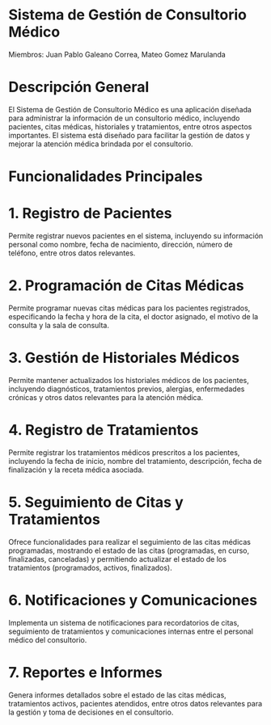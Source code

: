 # Sistema de Gestión de Consultorio Médico
Miembros: Juan Pablo Galeano Correa, Mateo Gomez Marulanda
# Descripción General
El Sistema de Gestión de Consultorio Médico es una aplicación diseñada para administrar la información de un consultorio médico, incluyendo pacientes, citas médicas, historiales y tratamientos, entre otros aspectos importantes. El sistema está diseñado para facilitar la gestión de datos y mejorar la atención médica brindada por el consultorio.

# Funcionalidades Principales

# 1. Registro de Pacientes
Permite registrar nuevos pacientes en el sistema, incluyendo su información personal como nombre, fecha de nacimiento, dirección, número de teléfono, entre otros datos relevantes.

# 2. Programación de Citas Médicas

Permite programar nuevas citas médicas para los pacientes registrados, especificando la fecha y hora de la cita, el doctor asignado, el motivo de la consulta y la sala de consulta.

# 3. Gestión de Historiales Médicos

Permite mantener actualizados los historiales médicos de los pacientes, incluyendo diagnósticos, tratamientos previos, alergias, enfermedades crónicas y otros datos relevantes para la atención médica.

# 4. Registro de Tratamientos

Permite registrar los tratamientos médicos prescritos a los pacientes, incluyendo la fecha de inicio, nombre del tratamiento, descripción, fecha de finalización y la receta médica asociada.

# 5. Seguimiento de Citas y Tratamientos

Ofrece funcionalidades para realizar el seguimiento de las citas médicas programadas, mostrando el estado de las citas (programadas, en curso, finalizadas, canceladas) y permitiendo actualizar el estado de los tratamientos (programados, activos, finalizados).

# 6. Notificaciones y Comunicaciones

Implementa un sistema de notificaciones para recordatorios de citas, seguimiento de tratamientos y comunicaciones internas entre el personal médico del consultorio.

# 7. Reportes e Informes

Genera informes detallados sobre el estado de las citas médicas, tratamientos activos, pacientes atendidos, entre otros datos relevantes para la gestión y toma de decisiones en el consultorio.

